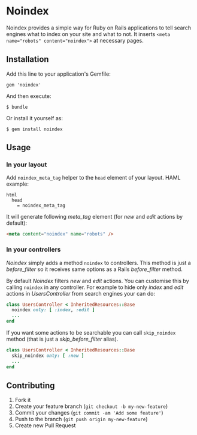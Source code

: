 # Noindex

Noindex provides a simple way for Ruby on Rails applications to tell search engines what to index on your site and what to not.
It inserts `<meta name="robots" content="noindex">` at necessary pages.

## Installation

Add this line to your application's Gemfile:

    gem 'noindex'

And then execute:

    $ bundle

Or install it yourself as:

    $ gem install noindex

## Usage

### In your layout

Add `noindex_meta_tag` helper to the `head` element of your layout. HAML example:

```haml
html
  head
    = noindex_meta_tag
```

It will generate following *meta_tag* element (for *new* and *edit* actions by default):

```html
<meta content="noindex" name="robots" />
```

### In your controllers

*Noindex* simply adds a method `noindex` to controllers. This method is just a *before_filter* so it receives same options as a Rails *before_filter* method.

By default *Noindex* filters *new* and *edit* actions. You can customise this by calling `noindex` in any controller. For example to hide only *index* and *edit* actions in *UsersController* from search engines your can do:

```ruby
class UsersController < InheritedResources::Base
  noindex only: [ :index, :edit ]
  ...
end
```

If you want some actions to be searchable you can call `skip_noindex` method (that is just a *skip_before_filter* alias).

```ruby
class UsersController < InheritedResources::Base
  skip_noindex only: [ :new ]
  ...
end
```

## Contributing

1. Fork it
2. Create your feature branch (`git checkout -b my-new-feature`)
3. Commit your changes (`git commit -am 'Add some feature'`)
4. Push to the branch (`git push origin my-new-feature`)
5. Create new Pull Request
